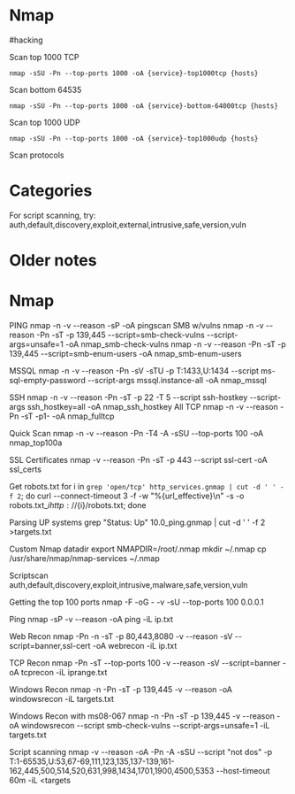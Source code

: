 # Nmap
#hacking

Scan top 1000 TCP
```
nmap -sSU -Pn --top-ports 1000 -oA {service}-top1000tcp {hosts}
```

Scan bottom 64535
```
nmap -sSU -Pn --top-ports 1000 -oA {service}-bottom-64000tcp {hosts}
```

Scan top 1000 UDP
```
nmap -sSU -Pn --top-ports 1000 -oA {service}-top1000udp {hosts}
```

Scan protocols

# Categories
For script scanning, try: auth,default,discovery,exploit,external,intrusive,safe,version,vuln

# Older notes
# Nmap

PING
     nmap -n -v --reason -sP -oA pingscan
SMB w/vulns
     nmap -n -v --reason -Pn -sT -p 139,445 --script=smb-check-vulns --script-args=unsafe=1 -oA nmap_smb-check-vulns
     nmap -n -v --reason -Pn -sT -p 139,445 --script=smb-enum-users -oA nmap_smb-enum-users

MSSQL
     nmap -n -v --reason -Pn -sV -sTU -p T:1433,U:1434 --script ms-sql-empty-password --script-args mssql.instance-all -oA nmap_mssql

SSH
     nmap -n -v --reason -Pn -sT -p 22 -T 5 --script ssh-hostkey --script-args ssh_hostkey=all -oA nmap_ssh_hostkey
All TCP
     nmap -n -v --reason -Pn -sT -p1- -oA nmap_fulltcp

Quick Scan
     nmap -n -v --reason -Pn -T4 -A -sSU --top-ports 100 -oA nmap_top100a

SSL Certificates
     nmap -v --reason -Pn -sT -p 443 --script ssl-cert -oA ssl_certs

Get robots.txt
for i in `grep 'open/tcp' http_services.gnmap | cut -d ' ' -f 2`; do curl --connect-timeout 3 -f -w "%{url_effective}\n" -s -o robots.txt_$i http://${i}/robots.txt; done

Parsing UP systems
grep "Status: Up" 10.0_ping.gnmap | cut -d ' ' -f 2 >targets.txt

Custom Nmap datadir
export NMAPDIR=/root/.nmap
mkdir ~/.nmap
cp /usr/share/nmap/nmap-services ~/.nmap

Scriptscan
auth,default,discovery,exploit,intrusive,malware,safe,version,vuln

Getting the top 100 ports
nmap -F -oG - -v -sU --top-ports 100 0.0.0.1

Ping
nmap -sP -v --reason -oA ping -iL ip.txt

Web Recon
nmap -Pn -n -sT -p 80,443,8080 -v --reason -sV --script=banner,ssl-cert -oA webrecon -iL ip.txt

TCP Recon
nmap -Pn -sT --top-ports 100 -v --reason -sV --script=banner -oA tcprecon -iL iprange.txt

Windows Recon
nmap -n -Pn -sT -p 139,445 -v --reason -oA windowsrecon -iL targets.txt

Windows Recon with ms08-067
nmap -n -Pn -sT -p 139,445 -v --reason -oA windowsrecon --script smb-check-vulns --script-args=unsafe=1  -iL targets.txt


Script scanning
nmap -v --reason -oA <filename> -Pn -A -sSU --script "not dos" -p T:1-65535,U:53,67-69,111,123,135,137-139,161-162,445,500,514,520,631,998,1434,1701,1900,4500,5353 --host-timeout 60m -iL <targets
